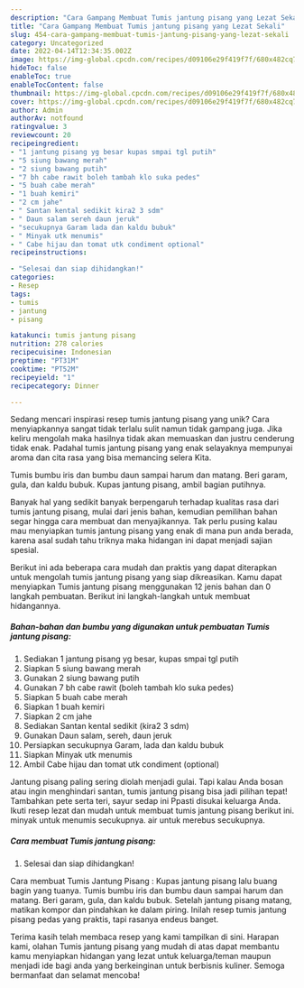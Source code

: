 ```yaml
---
description: "Cara Gampang Membuat Tumis jantung pisang yang Lezat Sekali"
title: "Cara Gampang Membuat Tumis jantung pisang yang Lezat Sekali"
slug: 454-cara-gampang-membuat-tumis-jantung-pisang-yang-lezat-sekali
category: Uncategorized
date: 2022-04-14T12:34:35.002Z
image: https://img-global.cpcdn.com/recipes/d09106e29f419f7f/680x482cq70/tumis-jantung-pisang-foto-resep-utama.jpg
hideToc: false
enableToc: true
enableTocContent: false
thumbnail: https://img-global.cpcdn.com/recipes/d09106e29f419f7f/680x482cq70/tumis-jantung-pisang-foto-resep-utama.jpg
cover: https://img-global.cpcdn.com/recipes/d09106e29f419f7f/680x482cq70/tumis-jantung-pisang-foto-resep-utama.jpg
author: Admin
authorAv: notfound
ratingvalue: 3
reviewcount: 20
recipeingredient:
- "1 jantung pisang yg besar kupas smpai tgl putih"
- "5 siung bawang merah"
- "2 siung bawang putih"
- "7 bh cabe rawit boleh tambah klo suka pedes"
- "5 buah cabe merah"
- "1 buah kemiri"
- "2 cm jahe"
- " Santan kental sedikit kira2 3 sdm"
- " Daun salam sereh daun jeruk"
- "secukupnya Garam lada dan kaldu bubuk"
- " Minyak utk menumis"
- " Cabe hijau dan tomat utk condiment optional"
recipeinstructions:

- "Selesai dan siap dihidangkan!"
categories:
- Resep
tags:
- tumis
- jantung
- pisang

katakunci: tumis jantung pisang 
nutrition: 278 calories
recipecuisine: Indonesian
preptime: "PT31M"
cooktime: "PT52M"
recipeyield: "1"
recipecategory: Dinner

---
```





Sedang mencari inspirasi resep tumis jantung pisang yang unik? Cara menyiapkannya sangat tidak terlalu sulit namun tidak gampang juga. Jika keliru mengolah maka hasilnya tidak akan memuaskan dan justru cenderung tidak enak. Padahal tumis jantung pisang yang enak selayaknya mempunyai aroma dan cita rasa yang bisa memancing selera Kita.





Tumis bumbu iris dan bumbu daun sampai harum dan matang. Beri garam, gula, dan kaldu bubuk. Kupas jantung pisang, ambil bagian putihnya.

Banyak hal yang sedikit banyak berpengaruh terhadap kualitas rasa dari tumis jantung pisang, mulai dari jenis bahan, kemudian pemilihan bahan segar hingga cara membuat dan menyajikannya. Tak perlu pusing kalau mau menyiapkan tumis jantung pisang yang enak di mana pun anda berada, karena asal sudah tahu triknya maka hidangan ini dapat menjadi sajian spesial.






Berikut ini ada beberapa cara mudah dan praktis yang dapat diterapkan untuk mengolah tumis jantung pisang yang siap dikreasikan. Kamu dapat menyiapkan Tumis jantung pisang menggunakan 12 jenis bahan dan 0 langkah pembuatan. Berikut ini langkah-langkah untuk membuat hidangannya.

<!--inarticleads1-->

##### Bahan-bahan dan bumbu yang digunakan untuk pembuatan Tumis jantung pisang:

1. Sediakan 1 jantung pisang yg besar, kupas smpai tgl putih
1. Siapkan 5 siung bawang merah
1. Gunakan 2 siung bawang putih
1. Gunakan 7 bh cabe rawit (boleh tambah klo suka pedes)
1. Siapkan 5 buah cabe merah
1. Siapkan 1 buah kemiri
1. Siapkan 2 cm jahe
1. Sediakan  Santan kental sedikit (kira2 3 sdm)
1. Gunakan  Daun salam, sereh, daun jeruk
1. Persiapkan secukupnya Garam, lada dan kaldu bubuk
1. Siapkan  Minyak utk menumis
1. Ambil  Cabe hijau dan tomat utk condiment (optional)


Jantung pisang paling sering diolah menjadi gulai. Tapi kalau Anda bosan atau ingin menghindari santan, tumis jantung pisang bisa jadi pilihan tepat! Tambahkan pete serta teri, sayur sedap ini Ppasti disukai keluarga Anda. Ikuti resep lezat dan mudah untuk membuat tumis jantung pisang berikut ini. minyak untuk menumis secukupnya. air untuk merebus secukupnya. 

<!--inarticleads2-->

##### Cara membuat Tumis jantung pisang:


1. Selesai dan siap dihidangkan!

Cara membuat Tumis Jantung Pisang : Kupas jantung pisang lalu buang bagin yang tuanya. Tumis bumbu iris dan bumbu daun sampai harum dan matang. Beri garam, gula, dan kaldu bubuk. Setelah jantung pisang matang, matikan kompor dan pindahkan ke dalam piring. Inilah resep tumis jantung pisang pedas yang praktis, tapi rasanya endeus banget. 

Terima kasih telah membaca resep yang kami tampilkan di sini. Harapan kami, olahan Tumis jantung pisang yang mudah di atas dapat membantu kamu menyiapkan hidangan yang lezat untuk keluarga/teman maupun menjadi ide bagi anda yang berkeinginan untuk berbisnis kuliner. Semoga bermanfaat dan selamat mencoba!
